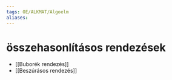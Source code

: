 ```yaml
---
tags: OE/ALKMAT/Algoelm 
aliases:
---
```

# összehasonlításos rendezések
- [[Buborék rendezés]]
- [[Beszúrásos rendezés]]